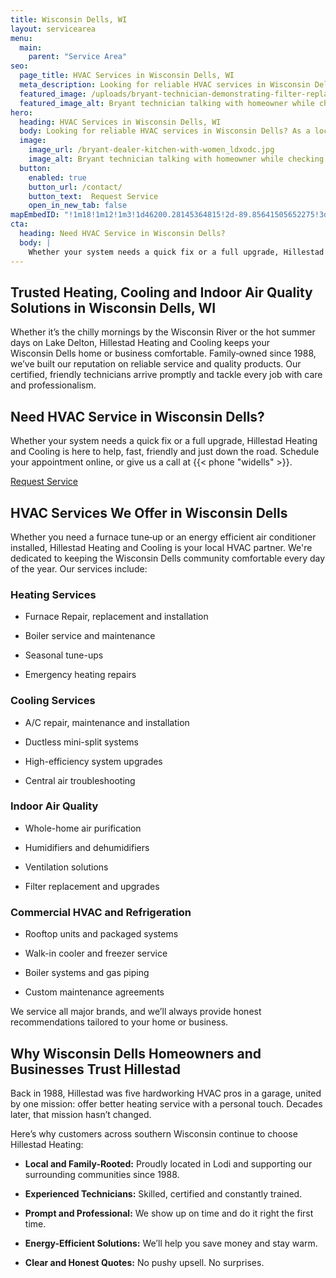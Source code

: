 ```yaml
---
title: Wisconsin Dells, WI
layout: servicearea
menu:
  main:
    parent: "Service Area"
seo:
  page_title: HVAC Services in Wisconsin Dells, WI
  meta_description: Looking for reliable HVAC services in Wisconsin Dells? As a local, family-rooted company, we’ve been serving Wisconsin Dells homes and businesses with expert heating, cooling and indoor air quality solutions since 1988.
  featured_image: /uploads/bryant-technician-demonstrating-filter-replacement-1000.jpg
  featured_image_alt: Bryant technician talking with homeowner while checking air filter and furnace
hero: 
  heading: HVAC Services in Wisconsin Dells, WI
  body: Looking for reliable HVAC services in Wisconsin Dells? As a local, family-rooted company, we’ve been serving Wisconsin Dells homes and businesses with expert heating, cooling and indoor air quality solutions since 1988.
  image: 
    image_url: /bryant-dealer-kitchen-with-women_ldxodc.jpg
    image_alt: Bryant technician talking with homeowner while checking air filter and furnace
  button:
    enabled: true
    button_url: /contact/ 
    button_text:  Request Service
    open_in_new_tab: false
mapEmbedID: "!1m18!1m12!1m3!1d46200.28145364815!2d-89.85641505652275!3d43.63739857602869!2m3!1f0!2f0!3f0!3m2!1i1024!2i768!4f13.1!3m3!1m2!1s0x8807493e07cb769d%3A0x4acd26cd280b3378!2sWisconsin%20Dells%2C%20WI!5e0!3m2!1sen!2sus!4v1745202840715!5m2!1sen!2sus"
cta:
  heading: Need HVAC Service in Wisconsin Dells?
  body: |
    Whether your system needs a quick fix or a full upgrade, Hillestad Heating and Cooling is here to help, fast, friendly and just down the road. Schedule your appointment online, or give us a call at {{< phone "widells" >}}.
---
```


## Trusted Heating, Cooling and Indoor Air Quality Solutions in Wisconsin Dells, WI

Whether it’s the chilly mornings by the Wisconsin River or the hot summer days on Lake Delton, Hillestad Heating and Cooling keeps your Wisconsin Dells home or business comfortable. Family‑owned since 1988, we’ve built our reputation on reliable service and quality products. Our certified, friendly technicians arrive promptly and tackle every job with care and professionalism.

<div class="breakout bg-black flow">
  <h2 class="no-margin">Need HVAC Service in Wisconsin Dells?</h2>
  <p class= "site-cta__middle">
Whether your system needs a quick fix or a full upgrade, Hillestad Heating and Cooling is here to help, fast, friendly and just down the road. Schedule your appointment online, or give us a call at {{< phone "widells" >}}.
  </p>
  <a class="btn btn--primary" href="/contact/">Request Service</a>
</div>

## HVAC Services We Offer in Wisconsin Dells

Whether you need a furnace tune‑up or an energy efficient air conditioner installed, Hillestad Heating and Cooling is your local HVAC partner. We're dedicated to keeping the Wisconsin Dells community comfortable every day of the year. Our services include:

### Heating Services

* Furnace Repair, replacement and installation

* Boiler service and maintenance

* Seasonal tune-ups

* Emergency heating repairs

### Cooling Services

* A/C repair, maintenance and installation 

* Ductless mini-split systems 

* High-efficiency system upgrades

* Central air troubleshooting 

### Indoor Air Quality

* Whole-home air purification

* Humidifiers and dehumidifiers

* Ventilation solutions

* Filter replacement and upgrades

### Commercial HVAC and Refrigeration

* Rooftop units and packaged systems

* Walk-in cooler and freezer service

* Boiler systems and gas piping

* Custom maintenance agreements

We service all major brands, and we’ll always provide honest recommendations tailored to your home or business.

## Why Wisconsin Dells Homeowners and Businesses Trust Hillestad

Back in 1988, Hillestad was five hardworking HVAC pros in a garage, united by one mission: offer better heating service with a personal touch. Decades later, that mission hasn’t changed.

Here’s why customers across southern Wisconsin continue to choose Hillestad Heating:

* **Local and Family-Rooted:** Proudly located in Lodi and supporting our
surrounding communities since 1988.

* **Experienced Technicians:** Skilled, certified and constantly trained.

* **Prompt and Professional:** We show up on time and do it right the first time.

* **Energy-Efficient Solutions:** We’ll help you save money and stay warm.

* **Clear and Honest Quotes:** No pushy upsell. No surprises.